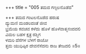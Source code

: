 +++
title = "005 ತಮದ ಗಣ್ಟಲನೊಡೆದ"

+++
ತಮದ ಗಂಟಲನೊಡೆದ ಹರುಷ  
ದ್ಯುಮಣಿ ಮಂಡಲದಂತೆ ಜೀವ  
ಭ್ರಮೆಯ ಕವಚವ ಕಳೆದು ಹೊಳೆ ಹೊಳೆವಾತ್ಮನಂದದಲಿ  
ವಿಮಲ ಬಹಳ ಕ್ಷತ್ರ ರಶ್ಮಿಗ  
ಳಮರಿ ದೆಸೆಗಳ ಬೆಳಗೆ ರಾಜೋ  
ತ್ತಮ ಯುಧಿಷ್ಠಿರ ದೇವನೆಸೆದನು ರಾಜ ತೇಜದಲಿ     ॥5॥